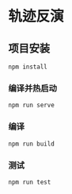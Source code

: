 # 轨迹反演

## 项目安装
```
npm install
```

### 编译并热启动
```
npm run serve
```

### 编译
```
npm run build
```

### 测试
```
npm run test
```
